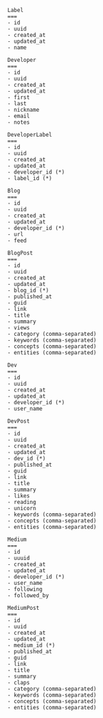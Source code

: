 
    Label
    ===
    - id
    - uuid
    - created_at
    - updated_at
    - name

    Developer
    ===
    - id
    - uuid
    - created_at
    - updated_at
    - first
    - last
    - nickname
    - email
    - notes

    DeveloperLabel
    ===
    - id
    - uuid
    - created_at
    - updated_at
    - developer_id (*)
    - label_id (*)

    Blog
    ===
    - id
    - uuid
    - created_at
    - updated_at
    - developer_id (*)
    - url
    - feed

    BlogPost
    ===
    - id
    - uuid
    - created_at
    - updated_at
    - blog_id (*)
    - published_at
    - guid
    - link
    - title
    - summary
    - views
    - category (comma-separated)
    - keywords (comma-separated)
    - concepts (comma-separated)
    - entities (comma-separated)

    Dev
    ===
    - id
    - uuid
    - created_at
    - updated_at
    - developer_id (*)
    - user_name

    DevPost
    ===
    - id
    - uuid
    - created_at
    - updated_at
    - dev_id (*)
    - published_at
    - guid
    - link
    - title
    - summary
    - likes
    - reading
    - unicorn
    - keywords (comma-separated)
    - concepts (comma-separated)
    - entities (comma-separated)

    Medium
    ===
    - id
    - uuuid
    - created_at
    - updated_at
    - developer_id (*)
    - user_name
    - following
    - followed_by

    MediumPost
    ===
    - id
    - uuid
    - created_at
    - updated_at
    - medium_id (*)
    - published_at
    - guid
    - link
    - title
    - summary
    - claps
    - category (comma-separated)
    - keywords (comma-separated)
    - concepts (comma-separated)
    - entities (comma-separated)
